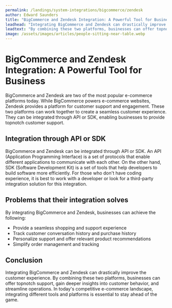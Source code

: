 ```yaml
---
permalink: /landings/system-integrations/bigcommerce/zendesk
author: Edward Saunders
title: "BigCommerce and Zendesk Integration: A Powerful Tool for Business"
leadhead: "Integrating BigCommerce and Zendesk can drastically improve the customer experience"
leadtext: "By combining these two platforms, businesses can offer topnotch support, gain deeper insights into customer behavior, and streamline operations. In today's competitive e-commerce landscape, integrating different tools and platforms is essential to stay ahead of the game."
image: /assets/images/articles/people-sitting-near-table.webp
---
```

<div class="arttext">	<h1>BigCommerce and Zendesk Integration: A Powerful Tool for Business</h1>
	<p>BigCommerce and Zendesk are two of the most popular e-commerce platforms today. While BigCommerce powers e-commerce websites, Zendesk provides a platform for customer support and engagement. These two platforms can work together to create a seamless customer experience. They can be integrated through API or SDK, enabling businesses to provide topnotch customer support. </p>
	<h2>Integration through API or SDK</h2>
	<p>BigCommerce and Zendesk can be integrated through API or SDK. An API (Application Programming Interface) is a set of protocols that enable different applications to communicate with each other. On the other hand, SDK (Software Development Kit) is a set of tools that help developers to build software more efficiently. For those who don't have coding experience, it is best to work with a developer or look for a third-party integration solution for this integration.</p>
	<h2>Problems that their integration solves</h2>
	<p>By integrating BigCommerce and Zendesk, businesses can achieve the following:</p>
	<ul>
		<li>Provide a seamless shopping and support experience</li>
		<li>Track customer conversation history and purchase history</li>
		<li>Personalize support and offer relevant product recommendations </li>
		<li>Simplify order management and tracking</li>
	</ul>
	<h2>Conclusion</h2>
	<p>Integrating BigCommerce and Zendesk can drastically improve the customer experience. By combining these two platforms, businesses can offer topnotch support, gain deeper insights into customer behavior, and streamline operations. In today's competitive e-commerce landscape, integrating different tools and platforms is essential to stay ahead of the game.</p>
</div>